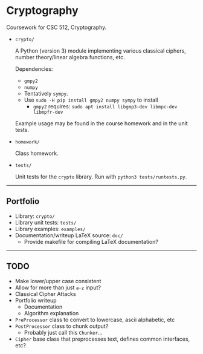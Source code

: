 # Cryptography

Coursework for CSC 512, Cryptography.

* `crypto/`

    A Python (version 3) module implementing various classical ciphers, number theory/linear algebra functions, etc.

    Dependencies:
    - `gmpy2`
    - `numpy`
    - Tentatively `sympy`.
    - Use `sudo -H pip install gmpy2 numpy sympy` to install
        * `gmpy2` requires: `sudo apt install libgmp3-dev libmpc-dev libmpfr-dev`

    Example usage may be found in the course homework and in the unit tests.

* `homework/`

    Class homework.

* `tests/`

    Unit tests for the `crypto` library. Run with `python3 tests/runtests.py`.

---

## Portfolio
* Library: `crypto/`
* Library unit tests: `tests/`
* Library examples: `examples/`
* Documentation/writeup LaTeX source: `doc/`
    - Provide makefile for compiling LaTeX documentation?

---

## TODO
* Make lower/upper case consistent
* Allow for more than just `a-z` input?
* Classical Cipher Attacks
* Portfolio writeup
    - Documentation
    - Algorithm explanation
* `PreProcessor` class to convert to lowercase, ascii alphabetic, etc
* `PostProcessor` class to chunk output?
    - Probably just call this `Chunker`...
* `Cipher` base class that preprocesses text, defines common interfaces, etc?
